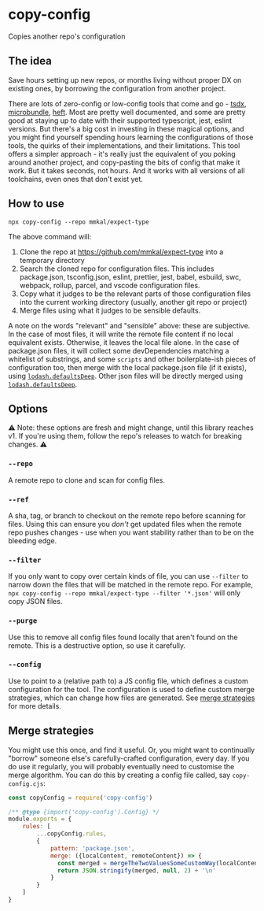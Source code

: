 # copy-config

Copies another repo's configuration

## The idea

Save hours setting up new repos, or months living without proper DX on existing ones, by borrowing the configuration from another project.

There are lots of zero-config or low-config tools that come and go - [tsdx](https://npmjs.com/package/tsdx), [microbundle](https://www.npmjs.com/package/microbundle), [heft](https://rushstack.io/pages/heft/overview). Most are pretty well documented, and some are pretty good at staying up to date with their supported typescript, jest, eslint versions. But there's a big cost in investing in these magical options, and you might find yourself spending hours learning the configurations of those tools, the quirks of their implementations, and their limitations. This tool offers a simpler approach - it's really just the equivalent of you poking around another project, and copy-pasting the bits of config that make it work. But it takes seconds, not hours. And it works with all versions of all toolchains, even ones that don't exist yet.

## How to use

```
npx copy-config --repo mmkal/expect-type
```

The above command will:

1. Clone the repo at https://github.com/mmkal/expect-type into a temporary directory
1. Search the cloned repo for configuration files. This includes package.json, tsconfig.json, eslint, prettier, jest, babel, esbuild, swc, webpack, rollup, parcel, and vscode configuration files.
1. Copy what it judges to be the relevant parts of those configuration files into the current working directory (usually, another git repo or project)
1. Merge files using what it judges to be sensible defaults.

A note on the words "relevant" and "sensible" above: these are subjective. In the case of most files, it will write the remote file content if no local equivalent exists. Otherwise, it leaves the local file alone. In the case of package.json files, it will collect some devDependencies matching a whitelist of substrings, and some `scripts` and other boilerplate-ish pieces of configuration too, then merge with the local package.json file (if it exists), using [`lodash.defaultsDeep`](https://lodash.com/docs/4.17.15#defaultsDeep). Other json files will be directly merged using [`lodash.defaultsDeep`](https://lodash.com/docs/4.17.15#defaultsDeep).

## Options

⚠️ Note: these options are fresh and might change, until this library reaches v1. If you're using them, follow the repo's releases to watch for breaking changes. ⚠️

### `--repo`

A remote repo to clone and scan for config files.

### `--ref`

A sha, tag, or branch to checkout on the remote repo before scanning for files. Using this can ensure you _don't_ get updated files when the remote repo pushes changes - use when you want stability rather than to be on the bleeding edge.

### `--filter`

If you only want to copy over certain kinds of file, you can use `--filter` to narrow down the files that will be matched in the remote repo. For example, `npx copy-config --repo mmkal/expect-type --filter '*.json'` will only copy JSON files.

### `--purge`

Use this to remove all config files found locally that aren't found on the remote. This is a destructive option, so use it carefully.

### `--config`

Use to point to a (relative path to) a JS config file, which defines a custom configuration for the tool. The configuration is used to define custom merge strategies, which can change how files are generated. See [merge strategies](#merge-strategies) for more details.

## Merge strategies

You might use this once, and find it useful. Or, you might want to continually "borrow" someone else's carefully-crafted configuration, every day. If you do use it regularly, you will probably eventually need to customise the merge algorithm. You can do this by creating a config file called, say `copy-config.cjs`:

```js
const copyConfig = require('copy-config')

/** @type {import('copy-config').Config} */
module.exports = {
    rules: [
        ...copyConfig.rules,
        {
            pattern: 'package.json',
            merge: ({localContent, remoteContent}) => {
              const merged = mergeTheTwoValuesSomeCustomWay(localContent, remoteContent)
              return JSON.stringify(merged, null, 2) + '\n'
            }
        }
    ]
}
```
